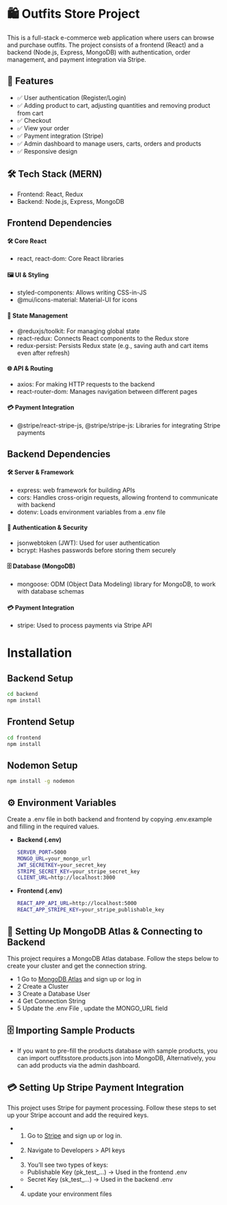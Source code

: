 # 🛍️ Outfits Store Project

This is a full-stack e-commerce web application where users can browse and purchase outfits. The project consists of a frontend (React) and a backend (Node.js, Express, MongoDB) with authentication, order management, and payment integration via Stripe.

## 🚀 Features
- ✅ User authentication (Register/Login)
- ✅ Adding product to cart, adjusting quantities and removing product from cart
- ✅ Checkout
- ✅ View your order
- ✅ Payment integration (Stripe)
- ✅ Admin dashboard to manage users, carts, orders and products
- ✅ Responsive design

## 🛠️ Tech Stack (MERN)
- Frontend: React, Redux
- Backend: Node.js, Express, MongoDB

## Frontend Dependencies
#### 🛠 Core React
- react, react-dom: Core React libraries
#### 🖼 UI & Styling
- styled-components: Allows writing CSS-in-JS
- @mui/icons-material: Material-UI for icons
#### 🔀 State Management
- @reduxjs/toolkit: For managing global state
- react-redux: Connects React components to the Redux store
- redux-persist: Persists Redux state (e.g., saving auth and cart items even after refresh)
#### 🌐 API & Routing
- axios: For making HTTP requests to the backend
- react-router-dom: Manages navigation between different pages
#### 💳 Payment Integration
- @stripe/react-stripe-js, @stripe/stripe-js: Libraries for integrating Stripe payments
## Backend Dependencies
#### 🛠 Server & Framework
- express: web framework for building APIs
- cors: Handles cross-origin requests, allowing frontend to communicate with backend
- dotenv: Loads environment variables from a .env file
#### 🔐 Authentication & Security
- jsonwebtoken (JWT): Used for user authentication
- bcrypt: Hashes passwords before storing them securely
#### 🗄 Database (MongoDB)
- mongoose: ODM (Object Data Modeling) library for MongoDB, to work with database schemas
#### 💳 Payment Integration
- stripe: Used to process payments via Stripe API
# Installation
## Backend Setup
  ```bash
  cd backend
  npm install
  ```
## Frontend Setup
  ```bash
  cd frontend
  npm install
  ```
## Nodemon Setup
  ```bash
  npm install -g nodemon
  ```

## ⚙️ Environment Variables
Create a .env file in both backend and frontend by copying .env.example and filling in the required values.
- **Backend (.env)**
  ```bash
  SERVER_PORT=5000
  MONGO_URL=your_mongo_url
  JWT_SECRETKEY=your_secret_key
  STRIPE_SECRET_KEY=your_stripe_secret_key
  CLIENT_URL=http://localhost:3000
  ```
- **Frontend (.env)**
  ```bash
  REACT_APP_API_URL=http://localhost:5000
  REACT_APP_STRIPE_KEY=your_stripe_publishable_key
  ```

## 🔧 Setting Up MongoDB Atlas & Connecting to Backend
This project requires a MongoDB Atlas database. Follow the steps below to create your cluster and get the connection string.
- 1 Go to [MongoDB Atlas](https://www.mongodb.com/atlas) and sign up or log in
- 2 Create a Cluster
- 3 Create a Database User
- 4 Get Connection String
- 5 Update the .env File , update the MONGO_URL field

## 🗄️ Importing Sample Products
- If you want to pre-fill the products database with sample products, you can import outfitsstore.products.json into MongoDB, Alternatively, you can add products via the admin dashboard.

## 💳 Setting Up Stripe Payment Integration
This project uses Stripe for payment processing. Follow these steps to set up your Stripe account and add the required keys.
- 1. Go to [Stripe](https://stripe.com/) and sign up or log in.
- 2. Navigate to Developers > API keys
- 3. You’ll see two types of keys:
  - Publishable Key (pk_test_...) → Used in the frontend .env
  - Secret Key (sk_test_...) → Used in the backend .env
- 4. update your environment files
